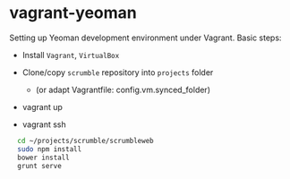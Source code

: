 vagrant-yeoman
==============

Setting up Yeoman development environment under Vagrant. Basic steps: 

* Install `Vagrant`, `VirtualBox`
* Clone/copy `scrumble` repository into `projects` folder

  * (or adapt Vagrantfile: config.vm.synced_folder)

* vagrant up
* vagrant ssh

```bash
  cd ~/projects/scrumble/scrumbleweb
  sudo npm install
  bower install
  grunt serve
```

